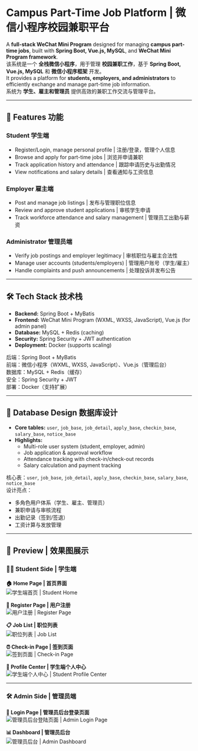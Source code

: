# Campus Part-Time Job Platform | 微信小程序校园兼职平台

A **full-stack WeChat Mini Program** designed for managing **campus part-time jobs**, built with **Spring Boot, Vue.js, MySQL**, and **WeChat Mini Program framework**.  
该系统是一个 **全栈微信小程序**，用于管理 **校园兼职工作**，基于 **Spring Boot, Vue.js, MySQL** 和 **微信小程序框架** 开发。  
It provides a platform for **students, employers, and administrators** to efficiently exchange and manage part-time job information.  
系统为 **学生、雇主和管理员** 提供高效的兼职工作交流与管理平台。

---

## 🚀 Features 功能
### Student 学生端
- Register/Login, manage personal profile | 注册/登录，管理个人信息  
- Browse and apply for part-time jobs | 浏览并申请兼职  
- Track application history and attendance | 跟踪申请历史与出勤情况  
- View notifications and salary details | 查看通知与工资信息  

### Employer 雇主端
- Post and manage job listings | 发布与管理职位信息  
- Review and approve student applications | 审核学生申请  
- Track workforce attendance and salary management | 管理员工出勤与薪资  

### Administrator 管理员端
- Verify job postings and employer legitimacy | 审核职位与雇主合法性  
- Manage user accounts (students/employers) | 管理用户账号（学生/雇主）  
- Handle complaints and push announcements | 处理投诉并发布公告  

---

## 🛠️ Tech Stack 技术栈
- **Backend:** Spring Boot + MyBatis  
- **Frontend:** WeChat Mini Program (WXML, WXSS, JavaScript), Vue.js (for admin panel)  
- **Database:** MySQL + Redis (caching)  
- **Security:** Spring Security + JWT authentication  
- **Deployment:** Docker (supports scaling)  

后端：Spring Boot + MyBatis  
前端：微信小程序（WXML, WXSS, JavaScript）、Vue.js（管理后台）  
数据库：MySQL + Redis（缓存）  
安全：Spring Security + JWT  
部署：Docker（支持扩展）  

---

## 📂 Database Design 数据库设计
- **Core tables:** `user`, `job_base`, `job_detail`, `apply_base`, `checkin_base`, `salary_base`, `notice_base`  
- **Highlights:**  
  - Multi-role user system (student, employer, admin)  
  - Job application & approval workflow  
  - Attendance tracking with check-in/check-out records  
  - Salary calculation and payment tracking  

核心表：`user`, `job_base`, `job_detail`, `apply_base`, `checkin_base`, `salary_base`, `notice_base`  
设计亮点：  
- 多角色用户体系（学生、雇主、管理员）  
- 兼职申请与审核流程  
- 出勤记录（签到/签退）  
- 工资计算与发放管理  

---


## 🎨 Preview | 效果图展示

### 🧑‍🎓 Student Side | 学生端

**🏠 Home Page | 首页界面**  
![学生端首页 | Student Home](images/1.png)

**📝 Register Page | 用户注册**  
![用户注册 | Register Page](images/2.png)

**📋 Job List | 职位列表**  
![职位列表 | Job List](images/3.png)

**⏰ Check-in Page | 签到页面**  
![签到页面 | Check-in Page](images/4.png)

**👤 Profile Center | 学生端个人中心**  
![学生端个人中心 | Student Profile Center](images/5.png)

---

### 🛠️ Admin Side | 管理员端

**🔑 Login Page | 管理员后台登录页面**  
![管理员后台登陆页面 | Admin Login Page](images/6.png)

**📊 Dashboard | 管理员后台**  
![管理员后台 | Admin Dashboard](images/7.png)
